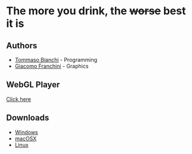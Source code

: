 # The more you drink, the ~~worse~~ best it is

## Authors

* [Tommaso Bianchi](https://github.com/tommasobianchi) - Programming
* [Giacomo Franchini](https://github.com/JackFrank57) - Graphics

## WebGL Player

[Click here](webgl.html)

## Downloads

* [Windows](Builds/windows.zip)
* [macOSX](Builds/macosx.zip)
* [Linux](Builds/linux.zip)
